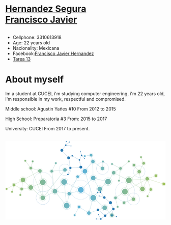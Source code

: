 <html>
<body>
  <div id="main">
    <div id="header">
      <div id="logo">
        <div id="logo_text">
          <h1><a href="index.html">Hernandez Segura<br> Francisco Javier</a></h1>
          <h2></h2>
        </div>
      </div>
    </div>
    <div id="site_content">
      <div class="sidebar">
        <ul class="options-list">
          <li class="options-item">Cellphone: 3310613918</li>
          <li class="options-item">Age: 22 years old</li>
          <li class="options-item">Nacionality: Mexicana</li>
          <li class="options-item">Facebook:<a href="https://www.facebook.com/francisco.h.segura">Francisco Javier Hernandez</li>
          <li class="options-item"><a href="tarea13.html">Tarea 13</a></li>
        </ul>
      </div><b></b>
      <div id="content" class="center">
        <h1>About myself</h1>
        <p>
          Im a student at CUCEI, i'm studying computer engineering, i'm 22 years old, i'm responsible in my work, respectful and compromised.
        </p><b></b>
        <p>
          Middle school: Agustin Yañes #10
          From 2012 to 2015
        </p>
        <p>
            High School: Preparatoria #3
            From: 2015 to 2017
        </P>
        <p>
          University: CUCEI
          From 2017 to present.
        </p>
        <br>
        <img src="networks.png" alt="Networks">
      </div>
    </div>
</body>
</html>
